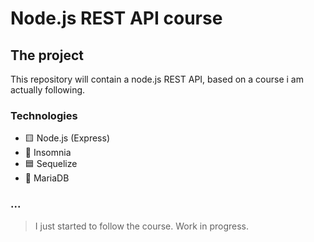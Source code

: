 # Node.js REST API course

## The project

This repository will contain a node.js REST API, based on a course i am actually following.

### Technologies

* 🟨 Node.js (Express)
* 🔵 Insomnia
* 🟦 Sequelize
* 🦭 MariaDB

### ...

> I just started to follow the course. Work in progress.